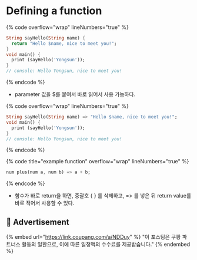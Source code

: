 # Defining a function

{% code overflow="wrap" lineNumbers="true" %}
```dart
String sayHello(String name) {
  return "Hello $name, nice to meet you!";
}
void main() {
  print (sayHello('Yongsun'));
}
// console: Hello Yongsun, nice to meet you!
```
{% endcode %}

* parameter 값을 $를 붙여서 바로 읽어서 사용 가능하다.

{% code overflow="wrap" lineNumbers="true" %}
```dart
String sayHello(String name) => "Hello $name, nice to meet you!";
void main() {
  print (sayHello('Yongsun'));
}
// console: Hello Yongsun, nice to meet you!
```
{% endcode %}

{% code title="example function" overflow="wrap" lineNumbers="true" %}
```dart
num plus(num a, num b) => a + b;
```
{% endcode %}

* 함수가 바로 return을 하면, 중괄호 { } 를 삭제하고, => 를 넣은 뒤 return value를 바로 적어서 사용할 수 있다.

## :gift: Advertisement

{% embed url="https://link.coupang.com/a/NDDuy" %}
"이 포스팅은 쿠팡 파트너스 활동의 일환으로, 이에 따른 일정액의 수수료를 제공받습니다."
{% endembed %}
